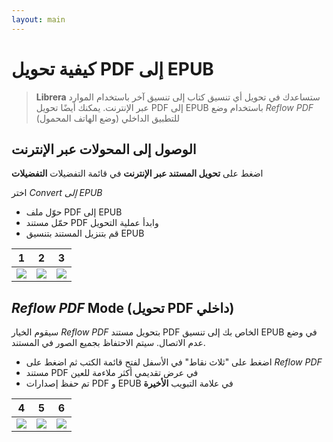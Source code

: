 ```yaml
---
layout: main
---
```


# كيفية تحويل PDF إلى EPUB

> **Librera** ستساعدك في تحويل أي تنسيق كتاب إلى تنسيق آخر باستخدام الموارد عبر الإنترنت. يمكنك أيضًا تحويل PDF إلى EPUB باستخدام وضع _Reflow PDF_ للتطبيق الداخلي (وضع الهاتف المحمول)

## الوصول إلى المحولات عبر الإنترنت

اضغط على **تحويل المستند عبر الإنترنت** في قائمة التفضيلات **التفضيلات**

اختر _Convert إلى EPUB_

* حوّل ملف PDF إلى EPUB
* حمّل مستند PDF وابدأ عملية التحويل
* قم بتنزيل المستند بتنسيق EPUB

|1|2|3|
|-|-|-|
|![](1.png)|![](2.png)|![](3.png)|

## _Reflow PDF_ Mode (تحويل PDF داخلي)

سيقوم الخيار _Reflow PDF_ بتحويل مستند PDF الخاص بك إلى تنسيق EPUB في وضع عدم الاتصال.
سيتم الاحتفاظ بجميع الصور في المستند.

* اضغط على &quot;ثلاث نقاط&quot; في الأسفل لفتح قائمة الكتب ثم اضغط على _Reflow PDF_
* مستند PDF في عرض تقديمي أكثر ملاءمة للعين
* تم حفظ إصدارات PDF و EPUB في علامة التبويب **الأخيرة**

|4|5|6|
|-|-|-|
|![](4.png)|![](5.png)|![](6.png)|

